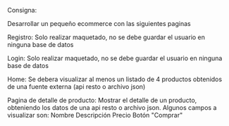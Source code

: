 Consigna:

Desarrollar un pequeño ecommerce con las siguientes paginas

Registro:
Solo realizar maquetado, no se debe guardar el usuario en ninguna base de datos

Login:
Solo realizar maquetado, no se debe guardar el usuario en ninguna base de datos

Home:
Se debera visualizar al menos un listado de 4 productos obtenidos de una fuente externa (api resto o 
archivo json)

Pagina de detalle de producto:
Mostrar el detalle de un producto, obteniendo los datos de una api resto o archivo json. Algunos campos a visualizar son:
Nombre
Descripción
Precio
Botón "Comprar"